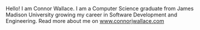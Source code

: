 Hello! I am Connor Wallace. I am a Computer Science graduate from James Madison University growing my career in  Software Development and Engineering. Read more about me on www.connorjwallace.com
